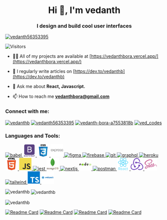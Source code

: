<h1 align="center">Hi 👋, I'm vedanth</h1>

<h3 align="center">I design and build cool user interfaces</h3>

<p align="left"> <a href="https://twitter.com/vedanth56353395" target="blank"><img src="https://img.shields.io/twitter/follow/vedanth56353395?logo=twitter&style=for-the-badge" alt="vedanth56353395" /></a> </p>
<img alt="Visitors" src="https://komarev.com/ghpvc/?username=VedanthB&style=flat&labelColor=black&logo=github&label=PROFILE+VIEWS&color=29bf12"/>


- 👨‍💻 All of my projects are available at [https://vedanthbora.vercel.app/](https://vedanthbora.vercel.app/)

- 📝 I regularly write articles on [https://dev.to/vedanthb](https://dev.to/vedanthb)

- 💬 Ask me about **React, Javascript.**

- 📫 How to reach me **vedanthbora@gmail.com**

<h3 align="left">Connect with me:</h3>
<p align="left">
<a href="https://dev.to/vedanthb" target="blank"><img align="center" src="https://cdn.jsdelivr.net/npm/simple-icons@3.0.1/icons/dev-dot-to.svg" alt="vedanthb" height="30" width="40" /></a>
<a href="https://twitter.com/vedanth56353395" target="blank"><img align="center" src="https://raw.githubusercontent.com/rahuldkjain/github-profile-readme-generator/master/src/images/icons/Social/twitter.svg" alt="vedanth56353395" height="30" width="40" /></a>
<a href="https://linkedin.com/in/vedanth-bora-a7553818b" target="blank"><img align="center" src="https://raw.githubusercontent.com/rahuldkjain/github-profile-readme-generator/master/src/images/icons/Social/linked-in-alt.svg" alt="vedanth-bora-a7553818b" height="30" width="40" /></a>
<a href="https://instagram.com/ved_codes" target="blank"><img align="center" src="https://raw.githubusercontent.com/rahuldkjain/github-profile-readme-generator/master/src/images/icons/Social/instagram.svg" alt="ved_codes" height="30" width="40" /></a>
</p>

<h3 align="left">Languages and Tools:</h3>
<p align="left"> <a href="https://babeljs.io/" target="_blank"> <img src="https://www.vectorlogo.zone/logos/babeljs/babeljs-icon.svg" alt="babel" width="40" height="40"/> </a> <a href="https://getbootstrap.com" target="_blank"> <img src="https://raw.githubusercontent.com/devicons/devicon/master/icons/bootstrap/bootstrap-plain-wordmark.svg" alt="bootstrap" width="40" height="40"/> </a> <a href="https://www.w3schools.com/css/" target="_blank"> <img src="https://raw.githubusercontent.com/devicons/devicon/master/icons/css3/css3-original-wordmark.svg" alt="css3" width="40" height="40"/> </a> <a href="https://expressjs.com" target="_blank"> <img src="https://raw.githubusercontent.com/devicons/devicon/master/icons/express/express-original-wordmark.svg" alt="express" width="40" height="40"/> </a> <a href="https://www.figma.com/" target="_blank"> <img src="https://www.vectorlogo.zone/logos/figma/figma-icon.svg" alt="figma" width="40" height="40"/> </a> <a href="https://firebase.google.com/" target="_blank"> <img src="https://www.vectorlogo.zone/logos/firebase/firebase-icon.svg" alt="firebase" width="40" height="40"/> </a> <a href="https://git-scm.com/" target="_blank"> <img src="https://www.vectorlogo.zone/logos/git-scm/git-scm-icon.svg" alt="git" width="40" height="40"/> </a> <a href="https://graphql.org" target="_blank"> <img src="https://www.vectorlogo.zone/logos/graphql/graphql-icon.svg" alt="graphql" width="40" height="40"/> </a> <a href="https://heroku.com" target="_blank"> <img src="https://www.vectorlogo.zone/logos/heroku/heroku-icon.svg" alt="heroku" width="40" height="40"/> </a> <a href="https://www.w3.org/html/" target="_blank"> <img src="https://raw.githubusercontent.com/devicons/devicon/master/icons/html5/html5-original-wordmark.svg" alt="html5" width="40" height="40"/> </a> <a href="https://developer.mozilla.org/en-US/docs/Web/JavaScript" target="_blank"> <img src="https://raw.githubusercontent.com/devicons/devicon/master/icons/javascript/javascript-original.svg" alt="javascript" width="40" height="40"/> </a> <a href="https://jestjs.io" target="_blank"> <img src="https://www.vectorlogo.zone/logos/jestjsio/jestjsio-icon.svg" alt="jest" width="40" height="40"/> </a> <a href="https://www.mongodb.com/" target="_blank"> <img src="https://raw.githubusercontent.com/devicons/devicon/master/icons/mongodb/mongodb-original-wordmark.svg" alt="mongodb" width="40" height="40"/> </a> <a href="https://nextjs.org/" target="_blank"> <img src="https://cdn.worldvectorlogo.com/logos/nextjs-3.svg" alt="nextjs" width="40" height="40"/> </a> <a href="https://nodejs.org" target="_blank"> <img src="https://raw.githubusercontent.com/devicons/devicon/master/icons/nodejs/nodejs-original-wordmark.svg" alt="nodejs" width="40" height="40"/> </a> <a href="https://postman.com" target="_blank"> <img src="https://www.vectorlogo.zone/logos/getpostman/getpostman-icon.svg" alt="postman" width="40" height="40"/> </a> <a href="https://reactjs.org/" target="_blank"> <img src="https://raw.githubusercontent.com/devicons/devicon/master/icons/react/react-original-wordmark.svg" alt="react" width="40" height="40"/> </a> <a href="https://redux.js.org" target="_blank"> <img src="https://raw.githubusercontent.com/devicons/devicon/master/icons/redux/redux-original.svg" alt="redux" width="40" height="40"/> </a> <a href="https://sass-lang.com" target="_blank"> <img src="https://raw.githubusercontent.com/devicons/devicon/master/icons/sass/sass-original.svg" alt="sass" width="40" height="40"/> </a> <a href="https://tailwindcss.com/" target="_blank"> <img src="https://www.vectorlogo.zone/logos/tailwindcss/tailwindcss-icon.svg" alt="tailwind" width="40" height="40"/> </a> <a href="https://www.typescriptlang.org/" target="_blank"> <img src="https://raw.githubusercontent.com/devicons/devicon/master/icons/typescript/typescript-original.svg" alt="typescript" width="40" height="40"/> </a> <a href="https://webpack.js.org" target="_blank"> <img src="https://raw.githubusercontent.com/devicons/devicon/d00d0969292a6569d45b06d3f350f463a0107b0d/icons/webpack/webpack-original-wordmark.svg" alt="webpack" width="40" height="40"/> </a> </p>

<p><img align="left" src="https://github-readme-stats.vercel.app/api/top-langs?username=vedanthb&show_icons=true&locale=en&layout=compact" alt="vedanthb" /></p>

<p>&nbsp;<img align="center" src="https://github-readme-stats.vercel.app/api?username=vedanthb&show_icons=true&locale=en" alt="vedanthb" /></p>

<p><img align="center" src="https://github-readme-streak-stats.herokuapp.com/?user=vedanthb&" alt="vedanthb" /></p>


[![Readme Card](https://github-readme-stats.vercel.app/api/pin/?username=VedanthB&repo=le-netflix)](https://github.com/VedanthB/le-netflix)
[![Readme Card](https://github-readme-stats.vercel.app/api/pin/?username=VedanthB&repo=le-social-media)](https://github.com/VedanthB/le-social-media)
[![Readme Card](https://github-readme-stats.vercel.app/api/pin/?username=VedanthB&repo=le-eCommerce)](https://github.com/VedanthB/le-eCommerce)
[![Readme Card](https://github-readme-stats.vercel.app/api/pin/?username=VedanthB&repo=le-airbnb)](https://github.com/VedanthB/le-airbnb)

</details>

[website]: https://vedantha-ab2fa.web.app
[twitter]: https://twitter.com/vedanth56353395
[linkedin]: https://www.linkedin.com/in/vedanth-bora-a7553818b/
